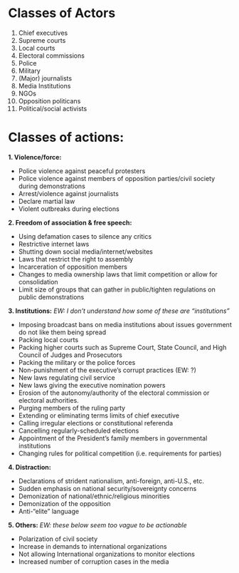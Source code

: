 # Classes of Actors

1. Chief executives 
1. Supreme courts 
1. Local courts 
1. Electoral commissions 
1. Police 
1. Military 
1. (Major) journalists 
1. Media Institutions
1. NGOs
1. Opposition politicans
1. Political/social activists

# Classes of actions: 

**1. Violence/force:**   
  * Police violence against peaceful protesters 
  * Police violence against members of opposition parties/civil society during demonstrations 
  * Arrest/violence against journalists 
  * Declare martial law 
  * Violent outbreaks during elections
  
**2. Freedom of association & free speech:**    
  * Using defamation cases to silence any critics 
  * Restrictive internet laws 
  * Shutting down social media/internet/websites 
  * Laws that restrict the right to assembly 
  * Incarceration of opposition members 
  * Changes to media ownership laws that limit competition or allow for consolidation 
  * Limit size of groups that can gather in public/tighten regulations on public demonstrations
  
**3. Institutions:**    *EW: I don’t understand how some of these are “institutions”* 
  * Imposing broadcast bans on media institutions about issues government do not like them being spread
  * Packing local courts 
  * Packing higher courts such as Supreme Court, State Council, and High Council of Judges and Prosecutors
  * Packing the military or the police forces 
  * Non-punishment of the executive’s corrupt practices (EW: ?) 
  * New laws regulating civil service 
  * New laws giving the executive nomination powers 
  * Erosion of the autonomy/authority of the electoral commission or electoral authorities. 
  * Purging members of the ruling party 
  * Extending or eliminating terms limits of chief executive 
  * Calling irregular elections or constitutional referenda 
  * Cancelling regularly-scheduled elections 
  * Appointment of the President’s family members in governmental institutions 
  * Changing rules for political competition (i.e. requirements for parties)

**4. Distraction:**   
  * Declarations of strident nationalism, anti-foreign, anti-U.S., etc. 
  * Sudden emphasis on national security/sovereignty concerns 
  * Demonization of national/ethnic/religious minorities 
  * Demonization of the opposition 
  * Anti-“elite” language


**5. Others:**    *EW: these below seem too vague to be actionable*
  * Polarization of civil society 
  * Increase in demands to international organizations 
  * Not allowing International organizations to monitor elections
  * Increased number of corruption cases in the media
